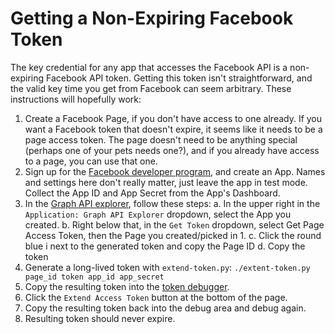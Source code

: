 # Getting a Non-Expiring Facebook Token

The key credential for any app that accesses the Facebook API is a non-expiring Facebook API token. Getting this token isn't straightforward, and the valid key time you get from Facebook can seem arbitrary. These instructions will hopefully work:

1. Create a Facebook Page, if you don't have access to one already. If you want a Facebook token that doesn't expire, it seems like it needs to be a page access token. The page doesn't need to be anything special (perhaps one of your pets needs one?), and if you already have access to a page, you can use that one.
2. Sign up for the [Facebook developer program](https://developers.facebook.com/), and create an App. Names and settings here don't really matter, just leave the app in test mode. Collect the App ID and App Secret from the App's Dashboard.
3. In the [Graph API explorer](https://developers.facebook.com/tools/explorer/), follow these steps:
a. In the upper right in the `Application: Graph API Explorer` dropdown, select the App you created.
b. Right below that, in the `Get Token` dropdown, select Get Page Access Token, then the Page you created/picked in 1.
c. Click the round blue i next to the generated token and copy the Page ID
d. Copy the token
4. Generate a long-lived token with `extend-token.py`: `./extent-token.py page_id token app_id app_secret`
5. Copy the resulting token into the [token debugger](https://developers.facebook.com/tools/debug/accesstoken/).
6. Click the `Extend Access Token` button at the bottom of the page.
7. Copy the resulting token back into the debug area and debug again.
8. Resulting token should never expire.
